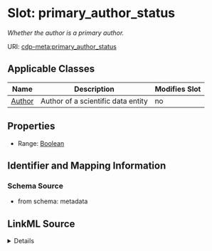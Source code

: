 

# Slot: primary_author_status


_Whether the author is a primary author._



URI: [cdp-meta:primary_author_status](metadataprimary_author_status)



<!-- no inheritance hierarchy -->





## Applicable Classes

| Name | Description | Modifies Slot |
| --- | --- | --- |
| [Author](Author.md) | Author of a scientific data entity |  no  |







## Properties

* Range: [Boolean](Boolean.md)





## Identifier and Mapping Information







### Schema Source


* from schema: metadata




## LinkML Source

<details>
```yaml
name: primary_author_status
description: Whether the author is a primary author.
from_schema: metadata
exact_mappings:
- cdp-common:author_primary_author_status
rank: 1000
ifabsent: 'False'
alias: primary_author_status
owner: Author
domain_of:
- Author
range: boolean
inlined: true
inlined_as_list: true

```
</details>